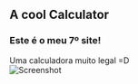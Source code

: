 ## A cool Calculator
### Este é o meu 7º site!
Uma calculadora muito legal =D
<br>
![Screenshot](https://lh3.googleusercontent.com/pw/ACtC-3clgiB3lTVowQtoutk_sb5U7VZoF10oPpAc5m47Dnl_HJNEe38tOSfDZByPu3xPpavfRU3x9GYDznn8PockJf7AkVNTewNwIQvYbNPjHV5kTIeAJ_UZdMNzZm2H9nl0v3xIofbWaViJYfGj_dvHrnxJ=w700-h646-no?authuser=0)